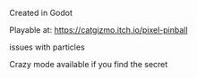 Created in Godot

Playable at: https://catgizmo.itch.io/pixel-pinball

issues with particles

Crazy mode available if you find the secret
